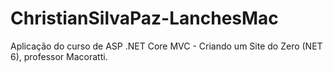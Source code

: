 # ChristianSilvaPaz-LanchesMac
Aplicação do curso de ASP .NET Core MVC - Criando um Site do Zero (NET 6), professor Macoratti.
